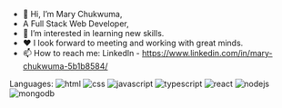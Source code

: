 - 👋 Hi, I’m Mary Chukwuma, 
- A Full Stack Web Developer,
- 👀 I’m interested in learning new skills.
- ❤️ I look forward to meeting and working with great minds.
- 📫 How to reach me: Linkedln - https://www.linkedin.com/in/mary-chukwuma-5b1b8584/

Languages:
![html](https://user-images.githubusercontent.com/91586774/156710770-80238f58-5df9-4710-9e9e-a85cbef84d52.png)
![css](https://user-images.githubusercontent.com/91586774/156710803-72499fef-f072-48f0-a5f9-1b8e1886cfa3.png)
![javascript](https://user-images.githubusercontent.com/91586774/156710816-6a927696-2926-4222-9570-45ee6c411d56.png)
![typescript](https://user-images.githubusercontent.com/91586774/156711053-72b39d0a-afdd-4f71-853f-ef5101f46018.png)
![react](https://user-images.githubusercontent.com/91586774/156710834-f57450c7-09ad-4b35-bdfd-0902c0800a8e.png)
![nodejs](https://user-images.githubusercontent.com/91586774/156710837-9174ba24-cb7f-4127-b330-e273e9bf853b.png)
![mongodb](https://user-images.githubusercontent.com/91586774/156710864-c5daaa53-8b96-45f5-8a1a-acef485d12dd.png)



<!---
Marydez57/Marydez57 is a ✨ special ✨ repository because its `README.md` (this file) appears on your GitHub profile.
You can click the Preview link to take a look at your changes.
--->
